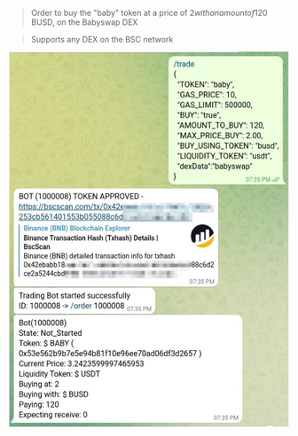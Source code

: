 > Order to buy the "baby" token at a price of $2 with an amount of 120$ BUSD, on the Babyswap DEX

> Supports any DEX on the BSC network

![alt text](https://github.com/lucasccampos/cryptotelegrambot/blob/master/screenshots/trade_sniper/ordem_trade.jpeg?raw=true)
